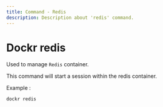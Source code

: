 ```yaml
---
title: Command - Redis
description: Description about 'redis' command.
---
```


# Dockr redis

Used to manage `Redis` container.

This command will start a session within the redis container.

Example :

```
dockr redis
```
